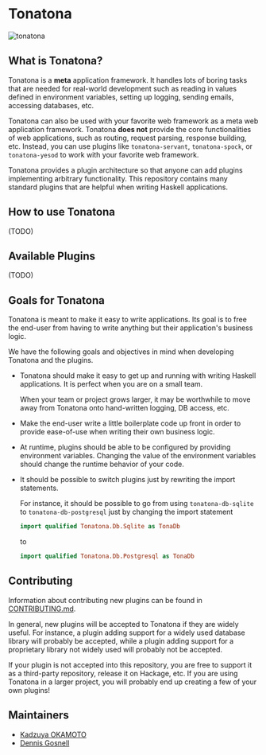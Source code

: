# Tonatona

![tonatona](https://user-images.githubusercontent.com/1481749/38623497-c455af60-3de0-11e8-8683-a215d074e7e0.jpg)

## What is Tonatona?

Tonatona is a **meta** application framework. It handles lots of boring tasks
that are needed for real-world development such as reading in values
defined in environment variables, setting up logging, sending emails, accessing
databases, etc.

Tonatona can also be used with your favorite web framework as a meta web
application framework.  Tonatona **does not** provide the core functionalities
of web applications, such as routing, request parsing, response building, etc.
Instead, you can use plugins like `tonatona-servant`, `tonatona-spock`, or
`tonatona-yesod` to work with your favorite web framework.

Tonatona provides a plugin architecture so that anyone can add plugins
implementing arbitrary functionality.  This repository contains many standard
plugins that are helpful when writing Haskell applications.

## How to use Tonatona

(TODO)

## Available Plugins

(TODO)

## Goals for Tonatona

Tonatona is meant to make it easy to write applications.  Its goal is to
free the end-user from having to write anything but their application's
business logic.

We have the following goals and objectives in mind when developing Tonatona and
the plugins.

-   Tonatona should make it easy to get up and running with writing Haskell
    applications.  It is perfect when you are on a small team.

    When your team or project grows larger, it may be worthwhile to move away
    from Tonatona onto hand-written logging, DB access, etc.

-   Make the end-user write a little boilerplate code up front in order to provide
    ease-of-use when writing their own business logic.

-   At runtime, plugins should be able to be configured by providing
    environment variables.  Changing the value of the environment variables
    should change the runtime behavior of your code.

-   It should be possible to switch plugins just by rewriting the import statements.

    For instance, it should be possible to go from using `tonatona-db-sqlite` to
    `tonatona-db-postgresql` just by changing the import statement

    ```haskell
    import qualified Tonatona.Db.Sqlite as TonaDb
    ```

    to

    ```haskell
    import qualified Tonatona.Db.Postgresql as TonaDb
    ```

## Contributing

Information about contributing new plugins can be found in
[CONTRIBUTING.md](./CONTRIBUTING.md).

In general, new plugins will be accepted to Tonatona if they are widely useful.
For instance, a plugin adding support for a widely used database library will
probably be accepted, while a plugin adding support for a proprietary library
not widely used will probably not be accepted.

If your plugin is not accepted into this repository, you are free to support it
as a third-party repository, release it on Hackage, etc.  If you are using
Tonatona in a larger project, you will probably end up creating a few of your
own plugins!

## Maintainers

- [Kadzuya OKAMOTO](https://github.com/arowM)
- [Dennis Gosnell](https://github.com/cdepillabout)
